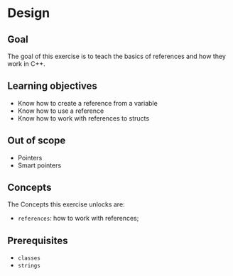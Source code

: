 # Design

## Goal

The goal of this exercise is to teach the basics of references and how they work in C++.

## Learning objectives

- Know how to create a reference from a variable
- Know how to use a reference
- Know how to work with references to structs

## Out of scope

- Pointers
- Smart pointers

## Concepts

The Concepts this exercise unlocks are:

- `references`: how to work with references;

## Prerequisites

- `classes`
- `strings`
